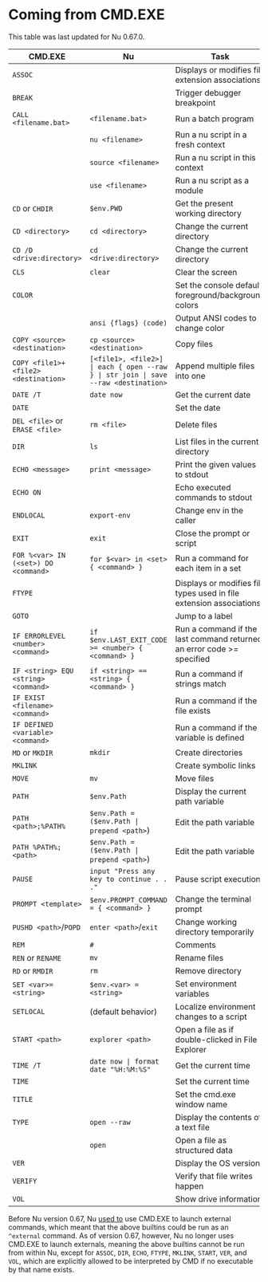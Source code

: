 # Coming from CMD.EXE

This table was last updated for Nu 0.67.0.

| CMD.EXE                              | Nu                                                                                  | Task                                                                  |
| ------------------------------------ | ----------------------------------------------------------------------------------- | --------------------------------------------------------------------- |
| `ASSOC`                              |                                                                                     | Displays or modifies file extension associations                      |
| `BREAK`                              |                                                                                     | Trigger debugger breakpoint                                           |
| `CALL <filename.bat>`                | `<filename.bat>`                                                                    | Run a batch program                                                   |
|                                      | `nu <filename>`                                                                     | Run a nu script in a fresh context                                    |
|                                      | `source <filename>`                                                                 | Run a nu script in this context                                       |
|                                      | `use <filename>`                                                                    | Run a nu script as a module                                           |
| `CD` or `CHDIR`                      | `$env.PWD`                                                                          | Get the present working directory                                     |
| `CD <directory>`                     | `cd <directory>`                                                                    | Change the current directory                                          |
| `CD /D <drive:directory>`            | `cd <drive:directory>`                                                              | Change the current directory                                          |
| `CLS`                                | `clear`                                                                             | Clear the screen                                                      |
| `COLOR`                              |                                                                                     | Set the console default foreground/background colors                  |
|                                      | `ansi {flags} (code)`                                                               | Output ANSI codes to change color                                     |
| `COPY <source> <destination>`        | `cp <source> <destination>`                                                         | Copy files                                                            |
| `COPY <file1>+<file2> <destination>` | `[<file1>, <file2>] \| each { open --raw } \| str join \| save --raw <destination>` | Append multiple files into one                                        |
| `DATE /T`                            | `date now`                                                                          | Get the current date                                                  |
| `DATE`                               |                                                                                     | Set the date                                                          |
| `DEL <file>` or `ERASE <file>`       | `rm <file>`                                                                         | Delete files                                                          |
| `DIR`                                | `ls`                                                                                | List files in the current directory                                   |
| `ECHO <message>`                     | `print <message>`                                                                   | Print the given values to stdout                                      |
| `ECHO ON`                            |                                                                                     | Echo executed commands to stdout                                      |
| `ENDLOCAL`                           | `export-env`                                                                        | Change env in the caller                                              |
| `EXIT`                               | `exit`                                                                              | Close the prompt or script                                            |
| `FOR %<var> IN (<set>) DO <command>` | `for $<var> in <set> { <command> }`                                                 | Run a command for each item in a set                                  |
| `FTYPE`                              |                                                                                     | Displays or modifies file types used in file extension associations   |
| `GOTO`                               |                                                                                     | Jump to a label                                                       |
| `IF ERRORLEVEL <number> <command>`   | `if $env.LAST_EXIT_CODE >= <number> { <command> }`                                  | Run a command if the last command returned an error code >= specified |
| `IF <string> EQU <string> <command>` | `if <string> == <string> { <command> }`                                             | Run a command if strings match                                        |
| `IF EXIST <filename> <command>`      |                                                                                     | Run a command if the file exists                                      |
| `IF DEFINED <variable> <command>`    |                                                                                     | Run a command if the variable is defined                              |
| `MD` or `MKDIR`                      | `mkdir`                                                                             | Create directories                                                    |
| `MKLINK`                             |                                                                                     | Create symbolic links                                                 |
| `MOVE`                               | `mv`                                                                                | Move files                                                            |
| `PATH`                               | `$env.Path`                                                                         | Display the current path variable                                     |
| `PATH <path>;%PATH%`                 | `$env.Path = ($env.Path \| prepend <path>`)                                         | Edit the path variable                                                |
| `PATH %PATH%;<path>`                 | `$env.Path = ($env.Path \| prepend <path>`)                                         | Edit the path variable                                                |
| `PAUSE`                              | `input "Press any key to continue . . ."`                                           | Pause script execution                                                |
| `PROMPT <template>`                  | `$env.PROMPT_COMMAND = { <command> }`                                               | Change the terminal prompt                                            |
| `PUSHD <path>`/`POPD`                | `enter <path>`/`exit`                                                               | Change working directory temporarily                                  |
| `REM`                                | `#`                                                                                 | Comments                                                              |
| `REN` or `RENAME`                    | `mv`                                                                                | Rename files                                                          |
| `RD` or `RMDIR`                      | `rm`                                                                                | Remove directory                                                      |
| `SET <var>=<string>`                 | `$env.<var> = <string>`                                                             | Set environment variables                                             |
| `SETLOCAL`                           | (default behavior)                                                                  | Localize environment changes to a script                              |
| `START <path>`                       | `explorer <path>`                                                                   | Open a file as if double-clicked in File Explorer                     |
| `TIME /T`                            | `date now \| format date "%H:%M:%S"`                                                | Get the current time                                                  |
| `TIME`                               |                                                                                     | Set the current time                                                  |
| `TITLE`                              |                                                                                     | Set the cmd.exe window name                                           |
| `TYPE`                               | `open --raw`                                                                        | Display the contents of a text file                                   |
|                                      | `open`                                                                              | Open a file as structured data                                        |
| `VER`                                |                                                                                     | Display the OS version                                                |
| `VERIFY`                             |                                                                                     | Verify that file writes happen                                        |
| `VOL`                                |                                                                                     | Show drive information                                                |

Before Nu version 0.67, Nu [used to](https://www.nushell.sh/blog/2022-08-16-nushell-0_67.html#windows-cmd-exe-changes-rgwood) use CMD.EXE to launch external commands, which meant that the above builtins could be run as an `^external` command. As of version 0.67, however, Nu no longer uses CMD.EXE to launch externals, meaning the above builtins cannot be run from within Nu, except for `ASSOC`, `DIR`, `ECHO`, `FTYPE`, `MKLINK`, `START`, `VER`, and `VOL`, which are explicitly allowed to be interpreted by CMD if no executable by that name exists.
